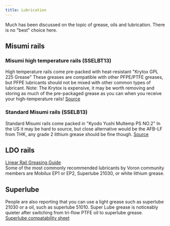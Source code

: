 ```yaml
---
title: Lubrication
---   
```


Much has been discussed on the topic of grease, oils and lubrication. There is no "best" choice here.

## Misumi rails

### Misumi high temperature rails (SSELBT13)  

High temperature rails come pre-packed with heat-resistant "Krytox GPL 225 Grease" 
These greases are compatible with other PFPE/PTFE greases, but PFPE lubricants should not be mixed with other common types of lubricant. Note: The Krytox is expensive, it may be worth removing and storing as much of the pre-packaged grease as you can when you receive your high-temperature rails!
[Source](https://us.c.misumi-ec.com/book/usa_2019_msm_fa/pdf/0640.pdf)

### Standard Misumi rails (SSELB13)

Standard Misumi rails come packed in "Kyodo Yushi Multemp PS NO.2"
In the US it may be hard to source, but  close alternative would be the AFB-LF from THK, any grade 2 lithium grease should be fine though.
[Source](https://us.misumi-ec.com/maker/misumi/mech/product/lg/faq/)
 
## LDO rails

[Linear Rail Greasing Guide](https://docs.ldomotors.com/en/guides/rail_grease_guide)   
Some of the most commonly recommended lubricants by Voron community members are Mobilux EP1 or EP2, Superlube 21030, or white lithium grease.

## Superlube

People are also reporting that you can use a light grease such as superlube 21030 or a oil, such as superlube 51010.
Super Lube grease is noticeably quieter after switching from tri-flow PTFE oil to superlube grease.
[Superlube compatability sheet](https://www.super-lube.com/Content/Images/uploaded/documents/Compatability%20Charts/Super%20Lube%20Multi-Purpose%20Synthetic%20Grease%20with%20Syncolon%20(PTFE).pdf)
